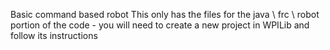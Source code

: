 Basic command based robot
This only has the files for the java \ frc \ robot portion of the code - you will need to create a new project in WPILib and follow its instructions
